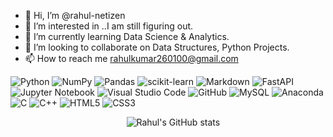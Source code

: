 - 👋 Hi, I’m @rahul-netizen
- 👀 I’m interested in ..I am still figuring out.
- 🌱 I’m currently learning Data Science & Analytics.
- 💞️ I’m looking to collaborate on Data Structures, Python Projects.
- 📫 How to reach me rahulkumar260100@gmail.com

![Python](https://img.shields.io/badge/python-3670A0?style=for-the-badge&logo=python&logoColor=ffdd54)
![NumPy](https://img.shields.io/badge/numpy-%23013243.svg?style=for-the-badge&logo=numpy&logoColor=white)
![Pandas](https://img.shields.io/badge/pandas-%23150458.svg?style=for-the-badge&logo=pandas&logoColor=white)
![scikit-learn](https://img.shields.io/badge/scikit--learn-%23F7931E.svg?style=for-the-badge&logo=scikit-learn&logoColor=white)
![Markdown](https://img.shields.io/badge/markdown-%23000000.svg?style=for-the-badge&logo=markdown&logoColor=white)
![FastAPI](https://img.shields.io/badge/FastAPI-005571?style=for-the-badge&logo=fastapi)
![Jupyter Notebook](https://img.shields.io/badge/jupyter-%23FA0F00.svg?style=for-the-badge&logo=jupyter&logoColor=white)
![Visual Studio Code](https://img.shields.io/badge/Visual%20Studio%20Code-0078d7.svg?style=for-the-badge&logo=visual-studio-code&logoColor=white)
![GitHub](https://img.shields.io/badge/github-%23121011.svg?style=for-the-badge&logo=github&logoColor=white)
![MySQL](https://img.shields.io/badge/mysql-%2300f.svg?style=for-the-badge&logo=mysql&logoColor=white)
![Anaconda](https://img.shields.io/badge/Anaconda-%2344A833.svg?style=for-the-badge&logo=anaconda&logoColor=white)
![C](https://img.shields.io/badge/c-%2300599C.svg?style=for-the-badge&logo=c&logoColor=white)
![C++](https://img.shields.io/badge/c++-%2300599C.svg?style=for-the-badge&logo=c%2B%2B&logoColor=white)
![HTML5](https://img.shields.io/badge/html5-%23E34F26.svg?style=for-the-badge&logo=html5&logoColor=white)
![CSS3](https://img.shields.io/badge/css3-%231572B6.svg?style=for-the-badge&logo=css3&logoColor=white)


<!---
rahul-netizen/rahul-netizen is a ✨ special ✨ repository because its `README.md` (this file) appears on your GitHub profile.
You can click the Preview link to take a look at your changes.
--->

&emsp; &emsp; &emsp; &emsp;&emsp; &emsp; &emsp; &emsp;&emsp; &emsp; &emsp;![Rahul's GitHub stats](https://github-readme-stats.vercel.app/api?username=rahul-netizen&show_icons=true&theme=white)

